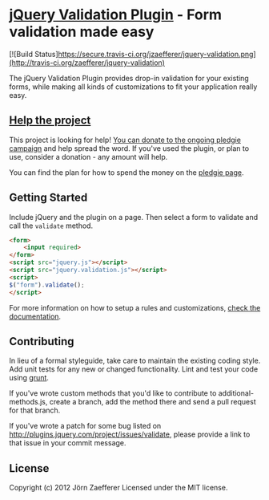 [jQuery Validation Plugin](http://bassistance.de/jquery-plugins/jquery-plugin-validation/) - Form validation made easy
================================

[![Build Status]https://secure.travis-ci.org/jzaefferer/jquery-validation.png](http://travis-ci.org/zaefferer/jquery-validation)

The jQuery Validation Plugin provides drop-in validation for your existing forms, while making all kinds of customizations to fit your application really easy.

## [Help the project](http://pledgie.com/campaigns/18159)

This project is looking for help! [You can donate to the ongoing pledgie campaign](http://pledgie.com/campaigns/18159)
and help spread the word. If you've used the plugin, or plan to use, consider a donation - any amount will help.

You can find the plan for how to spend the money on the [pledgie page](http://pledgie.com/campaigns/18159).

## Getting Started

Include jQuery and the plugin on a page. Then select a form to validate and call the `validate` method.

```html
<form>
	<input required>
</form>
<script src="jquery.js"></script>
<script src="jquery.validation.js"></script>
<script>
$("form").validate();
</script>
```

For more information on how to setup a rules and customizations, [check the documentation](http://docs.jquery.com/Plugins/Validation).

## Contributing
In lieu of a formal styleguide, take care to maintain the existing coding style. Add unit tests for any new or changed functionality. Lint and test your code using [grunt](https://github.com/cowboy/grunt).

If you've wrote custom methods that you'd like to contribute to additional-methods.js, create a branch, add the method there and send a pull request for that branch.

If you've wrote a patch for some bug listed on http://plugins.jquery.com/project/issues/validate, please provide a link to that issue in your commit message.

## License
Copyright (c) 2012 Jörn Zaefferer
Licensed under the MIT license.
